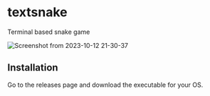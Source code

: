 # textsnake
Terminal based snake game

![Screenshot from 2023-10-12 21-30-37](https://github.com/MarkyMan4/textsnake/assets/37815834/62722bb1-9467-4cf0-83d1-56eb40d61a3c)

## Installation

Go to the releases page and download the executable for your OS.
